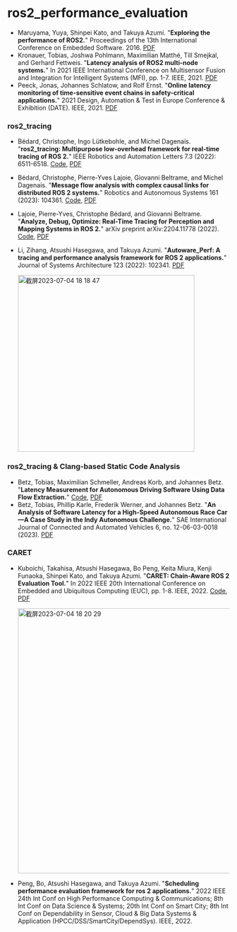 # ros2_performance_evaluation



- Maruyama, Yuya, Shinpei Kato, and Takuya Azumi. "**Exploring the performance of ROS2.**" Proceedings of the 13th International Conference on Embedded Software. 2016. [PDF](https://web.ics.purdue.edu/~rvoyles/Classes/ROS_MFET642/Maruyama.ExploringROS2.2016.pdf)
- Kronauer, Tobias, Joshwa Pohlmann, Maximilian Matthé, Till Smejkal, and Gerhard Fettweis. "**Latency analysis of ROS2 multi-node systems.**" In 2021 IEEE International Conference on Multisensor Fusion and Integration for Intelligent Systems (MFI), pp. 1-7. IEEE, 2021. [PDF](https://www.barkhauseninstitut.org/fileadmin/user_upload/Publikationen/2021/2021_Kronauer_Latency.pdf)
- Peeck, Jonas, Johannes Schlatow, and Rolf Ernst. "**Online latency monitoring of time-sensitive event chains in safety-critical applications.**" 2021 Design, Automation & Test in Europe Conference & Exhibition (DATE). IEEE, 2021. [PDF](https://leopard.tu-braunschweig.de/servlets/MCRFileNodeServlet/dbbs_derivate_00047947/techreport_monitoring.pdf)


### ros2_tracing
- Bédard, Christophe, Ingo Lütkebohle, and Michel Dagenais. "**ros2_tracing: Multipurpose low-overhead framework for real-time tracing of ROS 2.**" IEEE Robotics and Automation Letters 7.3 (2022): 6511-6518. [Code](https://github.com/ros2/ros2_tracing), [PDF](https://arxiv.org/pdf/2201.00393.pdf)
- Bédard, Christophe, Pierre-Yves Lajoie, Giovanni Beltrame, and Michel Dagenais. "**Message flow analysis with complex causal links for distributed ROS 2 systems.**" Robotics and Autonomous Systems 161 (2023): 104361. [Code](https://github.com/christophebedard/ros2-message-flow-analysis), [PDF](https://arxiv.org/pdf/2204.10208.pdf)
- Lajoie, Pierre-Yves, Christophe Bédard, and Giovanni Beltrame. "**Analyze, Debug, Optimize: Real-Time Tracing for Perception and Mapping Systems in ROS 2.**" arXiv preprint arXiv:2204.11778 (2022). [Code](https://github.com/christophebedard/ros2-message-flow-analysis), [PDF](https://arxiv.org/pdf/2204.11778.pdf)

- Li, Zihang, Atsushi Hasegawa, and Takuya Azumi. "**Autoware_Perf: A tracing and performance analysis framework for ROS 2 applications.**" Journal of Systems Architecture 123 (2022): 102341. [PDF](https://pdf.sciencedirectassets.com/271017/1-s2.0-S1383762121X00112/1-s2.0-S1383762121002344/main.pdf?X-Amz-Security-Token=IQoJb3JpZ2luX2VjEJf%2F%2F%2F%2F%2F%2F%2F%2F%2F%2FwEaCXVzLWVhc3QtMSJGMEQCIBFrJg8hkuEDY8mGst8O8MLlW5Z68uMsRUJtVoxYC09BAiBKpe1yZHILynsMFPXkNhXvKYxuomxXp2txZFqnLB4G8iqyBQgQEAUaDDA1OTAwMzU0Njg2NSIMAChLo69THZrDsJ%2FOKo8F6ciCQLai8v6%2F0lOKrhiokWfdGWVixuTGXvGLS358DXLyBVg4ze5i1u4tyYaC4veoTGkQewQlpEem0vp4bD6BR5euJh9HlPzsWzGqr7k%2BR%2FEKzoSkJK46g4PaXXl%2FFm071nD2gX3cF3VqFM9t3OzsKUxPrL3ta0CsTQyrLg3K3kLwGk%2BMv27tyv2y6u%2Fp6v62iscAaMerbe8a%2BA8v1XSHaM8qr8VQKzUjUB0V7kdXxmX4hWS8WmZBI%2FpxYqmKI9dHBljr1uMFrjI2QnufJevTrw1drpN1FxBr2%2B%2FS1JPbRV5J9bMcMEqzJST31SW00%2FTDqKurBAoZfBtAVS0zoQFU%2BzvxPIKY4rbDW%2Bi1C%2F16jU72RDyQrDMG%2Fr%2F2WW8qsj00QKUOd%2B5kJ46Qs4h13wAmRPRGFMelu5%2Bhgjqpeo3wj3Dwf3HuPi1qbhJnRLj6HZ1eplDh0TK%2BQ%2BAxN5wD%2BKDWpGbycwlGnJXV0J1a1GVQHPhvXi4Tw5KXyIWUZZAVawXA%2F1%2FpAxygy3HVSaVD6h%2BysJIxAi%2FbhE31hbF0lyaFFXDcc1%2BF5I5YM05lzIm4XSOSzajAvmyxbfuOlnygg2EDHKyPxVEWwbu2P4x6DLMwtaofVBUrS6aNL8ElpwcgKmE61elfVvcbvK3mkUW%2Fsavd97LmH9Ya1qCK31EDDNnqHK7vtZaqAc%2B0tIIlBTcDAPUNql9pRxufM%2FZMUqS7CZY3gQUNQfnP7dPy34jxJi2wVZ0dNHEQ0zxhNPUwyNpqp1NAaKw%2FfvM%2BXqYTzs7DMD2M6yXxidIMxbjCNwrLTegTdwwIYMHL9K%2BmcLX10SZ33TGBL4lBmT0DIZz0WQ2xCD6tD1BLoggO1yJDPgnY6rUXzTC2gY%2BlBjqyATsYXyZuemBjvlFPyZ1IVonh%2BLr2RWvLNbrBpXyjfFFN%2FQdiiHfQKDejHSPMHMT5k0X3LOdjCbJ3NNAxjCadQnXTY1UzGVrFISwj%2BElCUXsFg6CmrKGUc2a2teq8G9CMUs8Z6Wkw254cpy9r2vyJTHAC%2Fs6yoMYXZWn3pKW4gXuVjS7x5mka4EcLNg6LAj1DcZplaJ5Xhi1akreE1uw2QjFqv82d6WrA%2B9qkEfh551ke%2BDQ%3D&X-Amz-Algorithm=AWS4-HMAC-SHA256&X-Amz-Date=20230704T074247Z&X-Amz-SignedHeaders=host&X-Amz-Expires=300&X-Amz-Credential=ASIAQ3PHCVTYUXGZKJOJ%2F20230704%2Fus-east-1%2Fs3%2Faws4_request&X-Amz-Signature=4dad132368e5f38c3172d5c2a519113d059f7405adc0502abe957b0126862072&hash=741a1bb41038867ee0d8ec4091e6f273d1468eee1919514eb36df62711d5ad2e&host=68042c943591013ac2b2430a89b270f6af2c76d8dfd086a07176afe7c76c2c61&pii=S1383762121002344&tid=spdf-120ae24e-1257-4ce7-b139-d18e0af947bc&sid=15354a76866ab94c8c191004f1663ec3695egxrqa&type=client&tsoh=d3d3LnNjaWVuY2VkaXJlY3QuY29t&ua=1204560a5e5b0404025e&rr=7e15bbc86e5604c5&cc=hk)
  
  <img width="400" alt="截屏2023-07-04 18 18 47" src="https://github.com/ruoxianglee/ros2_performance_evaluation/assets/36948139/8bb18484-9b3a-4003-b79a-9136d01ddedf">

### ros2_tracing & Clang-based Static Code Analysis
- Betz, Tobias, Maximilian Schmeller, Andreas Korb, and Johannes Betz. "**Latency Measurement for Autonomous Driving Software Using Data Flow Extraction.**" [Code](https://github.com/TUM-AVS/ros2_latency_analysis), [PDF](https://www.researchgate.net/profile/Tobias_Betz4/publication/371576750_Latency_Measurement_for_Autonomous_Driving_Software_Using_Data_Flow_Extraction/links/648ae767712bd8296223e06f/Latency-Measurement-for-Autonomous-Driving-Software-Using-Data-Flow-Extraction.pdf)
- Betz, Tobias, Phillip Karle, Frederik Werner, and Johannes Betz. "**An Analysis of Software Latency for a High-Speed Autonomous Race Car—A Case Study in the Indy Autonomous Challenge.**" SAE International Journal of Connected and Automated Vehicles 6, no. 12-06-03-0018 (2023). [PDF](https://www.researchgate.net/profile/Tobias_Betz4/publication/368369298_An_Analysis_of_Software_Latency_for_a_High-Speed_Autonomous_Race_Car-A_Case_Study_in_the_Indy_Autonomous_Challenge/links/63e6694cc002331f726b9051/An-Analysis-of-Software-Latency-for-a-High-Speed-Autonomous-Race-Car-A-Case-Study-in-the-Indy-Autonomous-Challenge.pdf)

### CARET
- Kuboichi, Takahisa, Atsushi Hasegawa, Bo Peng, Keita Miura, Kenji Funaoka, Shinpei Kato, and Takuya Azumi. "**CARET: Chain-Aware ROS 2 Evaluation Tool.**" In 2022 IEEE 20th International Conference on Embedded and Ubiquitous Computing (EUC), pp. 1-8. IEEE, 2022. [Code](https://github.com/tier4/CARET), [PDF](https://ieeexplore.ieee.org/stamp/stamp.jsp?tp=&arnumber=10086380)
  
  <img width="600" alt="截屏2023-07-04 18 20 29" src="https://github.com/ruoxianglee/ros2_performance_evaluation/assets/36948139/5ad27a50-fe95-4d9e-85b2-9188b5da3f9a">

- Peng, Bo, Atsushi Hasegawa, and Takuya Azumi. "**Scheduling performance evaluation framework for ros 2 applications.**" 2022 IEEE 24th Int Conf on High Performance Computing & Communications; 8th Int Conf on Data Science & Systems; 20th Int Conf on Smart City; 8th Int Conf on Dependability in Sensor, Cloud & Big Data Systems & Application (HPCC/DSS/SmartCity/DependSys). IEEE, 2022.
